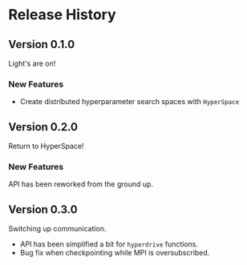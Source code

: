 # Release History

## Version 0.1.0

Light's are on!

### New Features

* Create distributed hyperparameter search spaces with `HyperSpace`

## Version 0.2.0

Return to HyperSpace!

### New Features

API has been reworked from the ground up.

## Version 0.3.0

Switching up communication.

* API has been simplified a bit for `hyperdrive` functions.
* Bug fix when checkpointing while MPI is oversubscribed.
